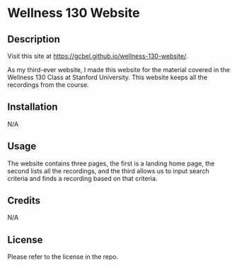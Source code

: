 # Wellness 130 Website

## Description

Visit this site at https://gcbel.github.io/wellness-130-website/.

As my third-ever website, I made this website for the material covered in the Wellness 130 Class at Stanford 
University. This website keeps all the recordings from the course.

## Installation

N/A

## Usage

The website contains three pages, the first is a landing home page, the second lists all the recordings, and 
the third allows us to input search criteria and finds a recording based on that criteria. 

## Credits

N/A

## License

Please refer to the license in the repo.
